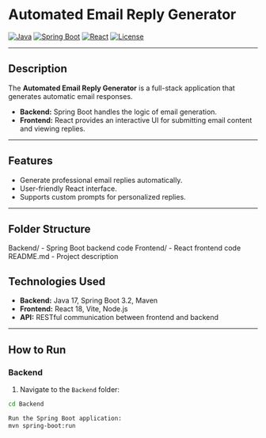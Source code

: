 # Automated Email Reply Generator

[![Java](https://img.shields.io/badge/Java-17-orange)](https://www.java.com/)
[![Spring Boot](https://img.shields.io/badge/Spring_Boot-3.2.0-green)](https://spring.io/projects/spring-boot)
[![React](https://img.shields.io/badge/React-18-blue)](https://reactjs.org/)
[![License](https://img.shields.io/badge/License-MIT-blue)](LICENSE)

---

## Description
The **Automated Email Reply Generator** is a full-stack application that generates automatic email responses.  
- **Backend:** Spring Boot handles the logic of email generation.  
- **Frontend:** React provides an interactive UI for submitting email content and viewing replies.

---

## Features
- Generate professional email replies automatically.  
- User-friendly React interface.  
- Supports custom prompts for personalized replies.  

---

## Folder Structure
Backend/ - Spring Boot backend code
Frontend/ - React frontend code
README.md - Project description


## Technologies Used
- **Backend:** Java 17, Spring Boot 3.2, Maven  
- **Frontend:** React 18, Vite, Node.js  
- **API:** RESTful communication between frontend and backend  

---

## How to Run

### Backend
1. Navigate to the `Backend` folder:
```bash
cd Backend

Run the Spring Boot application:
mvn spring-boot:run

